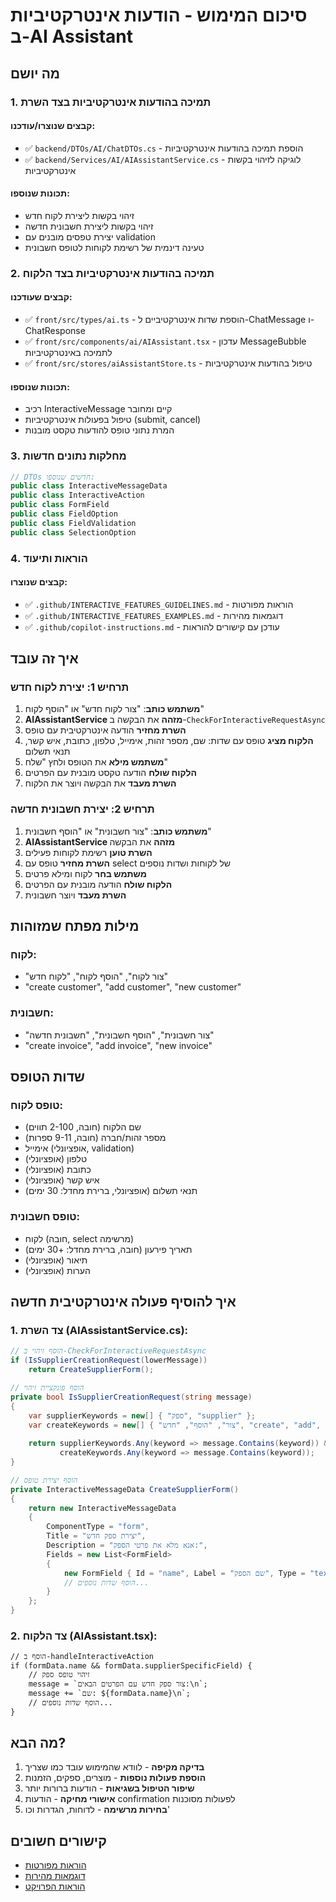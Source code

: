 # סיכום המימוש - הודעות אינטרקטיביות ב-AI Assistant

## מה יושם

### 1. תמיכה בהודעות אינטרקטיביות בצד השרת

#### קבצים שנוצרו/עודכנו:
- ✅ `backend/DTOs/AI/ChatDTOs.cs` - הוספת תמיכה בהודעות אינטרקטיביות
- ✅ `backend/Services/AI/AIAssistantService.cs` - לוגיקה לזיהוי בקשות אינטרקטיביות

#### תכונות שנוספו:
- זיהוי בקשות ליצירת לקוח חדש
- זיהוי בקשות ליצירת חשבונית חדשה
- יצירת טפסים מובנים עם validation
- טעינה דינמית של רשימת לקוחות לטופס חשבונית

### 2. תמיכה בהודעות אינטרקטיביות בצד הלקוח

#### קבצים שעודכנו:
- ✅ `front/src/types/ai.ts` - הוספת שדות אינטרקטיביים ל-ChatMessage ו-ChatResponse
- ✅ `front/src/components/ai/AIAssistant.tsx` - עדכון MessageBubble לתמיכה באינטרקטיביות
- ✅ `front/src/stores/aiAssistantStore.ts` - טיפול בהודעות אינטרקטיביות

#### תכונות שנוספו:
- רכיב InteractiveMessage קיים ומחובר
- טיפול בפעולות אינטרקטיביות (submit, cancel)
- המרת נתוני טופס להודעות טקסט מובנות

### 3. מחלקות נתונים חדשות

```csharp
// DTOs חדשים שנוספו:
public class InteractiveMessageData
public class InteractiveAction  
public class FormField
public class FieldOption
public class FieldValidation
public class SelectionOption
```

### 4. הוראות ותיעוד

#### קבצים שנוצרו:
- ✅ `.github/INTERACTIVE_FEATURES_GUIDELINES.md` - הוראות מפורטות
- ✅ `.github/INTERACTIVE_FEATURES_EXAMPLES.md` - דוגמאות מהירות
- ✅ `.github/copilot-instructions.md` - עודכן עם קישורים להוראות

## איך זה עובד

### תרחיש 1: יצירת לקוח חדש

1. **משתמש כותב**: "צור לקוח חדש" או "הוסף לקוח"
2. **AIAssistantService מזהה** את הבקשה ב-`CheckForInteractiveRequestAsync`
3. **השרת מחזיר** הודעה אינטרקטיבית עם טופס
4. **הלקוח מציג** טופס עם שדות: שם, מספר זהות, אימייל, טלפון, כתובת, איש קשר, תנאי תשלום
5. **משתמש מילא** את הטופס ולחץ "שלח"
6. **הלקוח שולח** הודעה טקסט מובנית עם הפרטים
7. **השרת מעבד** את הבקשה ויוצר את הלקוח

### תרחיש 2: יצירת חשבונית חדשה

1. **משתמש כותב**: "צור חשבונית" או "הוסף חשבונית"
2. **AIAssistantService מזהה** את הבקשה
3. **השרת טוען** רשימת לקוחות פעילים
4. **השרת מחזיר** טופס עם select של לקוחות ושדות נוספים
5. **משתמש בחר** לקוח ומילא פרטים
6. **הלקוח שולח** הודעה מובנית עם הפרטים
7. **השרת מעבד** ויוצר חשבונית

## מילות מפתח שמזוהות

### לקוח:
- "צור לקוח", "הוסף לקוח", "לקוח חדש"
- "create customer", "add customer", "new customer"

### חשבונית:
- "צור חשבונית", "הוסף חשבונית", "חשבונית חדשה" 
- "create invoice", "add invoice", "new invoice"

## שדות הטופס

### טופס לקוח:
- שם הלקוח (חובה, 2-100 תווים)
- מספר זהות/חברה (חובה, 9-11 ספרות)
- אימייל (אופציונלי, validation)
- טלפון (אופציונלי)
- כתובת (אופציונלי)
- איש קשר (אופציונלי)
- תנאי תשלום (אופציונלי, ברירת מחדל: 30 ימים)

### טופס חשבונית:
- לקוח (חובה, select מרשימה)
- תאריך פירעון (חובה, ברירת מחדל: +30 ימים)
- תיאור (אופציונלי)
- הערות (אופציונלי)

## איך להוסיף פעולה אינטרקטיבית חדשה

### 1. צד השרת (AIAssistantService.cs):

```csharp
// הוסף זיהוי ב-CheckForInteractiveRequestAsync
if (IsSupplierCreationRequest(lowerMessage))
    return CreateSupplierForm();

// הוסף פונקציית זיהוי
private bool IsSupplierCreationRequest(string message)
{
    var supplierKeywords = new[] { "ספק", "supplier" };
    var createKeywords = new[] { "צור", "הוסף", "חדש", "create", "add", "new" };
    
    return supplierKeywords.Any(keyword => message.Contains(keyword)) &&
           createKeywords.Any(keyword => message.Contains(keyword));
}

// הוסף יצירת טופס
private InteractiveMessageData CreateSupplierForm()
{
    return new InteractiveMessageData
    {
        ComponentType = "form",
        Title = "יצירת ספק חדש",
        Description = "אנא מלא את פרטי הספק:",
        Fields = new List<FormField>
        {
            new FormField { Id = "name", Label = "שם הספק", Type = "text", Required = true },
            // הוסף שדות נוספים...
        }
    };
}
```

### 2. צד הלקוח (AIAssistant.tsx):

```tsx
// הוסף ב-handleInteractiveAction
if (formData.name && formData.supplierSpecificField) {
    // זיהוי טופס ספק
    message = `צור ספק חדש עם הפרטים הבאים:\n`;
    message += `שם: ${formData.name}\n`;
    // הוסף שדות נוספים...
}
```

## מה הבא?

1. **בדיקה מקיפה** - לוודא שהמימוש עובד כמו שצריך
2. **הוספת פעולות נוספות** - מוצרים, ספקים, הזמנות
3. **שיפור הטיפול בשגיאות** - הודעות ברורות יותר
4. **אישורי מחיקה** - הודעות confirmation לפעולות מסוכנות
5. **בחירות מרשימה** - לדוחות, הגדרות וכו'

## קישורים חשובים

- [הוראות מפורטות](./.github/INTERACTIVE_FEATURES_GUIDELINES.md)
- [דוגמאות מהירות](./.github/INTERACTIVE_FEATURES_EXAMPLES.md)
- [הוראות הפרויקט](./.github/copilot-instructions.md)
